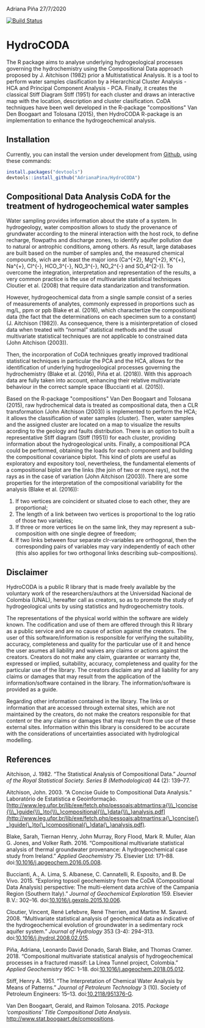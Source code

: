 Adriana Piña
27/7/2020





[![Build Status](https://travis-ci.com/AdrianaPina/HydroCODA.svg?branch=master)](https://travis-ci.com/AdrianaPina/HydroCODA)

HydroCODA
=========

The R package aims to analyse underlying hydrogeological processes governing the hydrochemistry using the Compositional Data approach proposed by J. Aitchison (1982) prior a Multistatistical Analysis. It is a tool to perform water samples clasification by a Hierarchical Cluster Analysis - HCA and Principal Component Analysis - PCA. Finally, it creates the classical Stiff Diagram Stiff (1951) for each cluster and draws an interactive map with the location, description and cluster clasification. CoDA techniques have been well developed in the R-package "compositions" Van Den Boogaart and Tolosana (2015), then HydroCODA R-package is an implementation to enhance the hydrogeochemical analysis.

Installation
------------

Currently, you can install the version under development from [Github](https://github.com/AdrianaPina/HydroCODA), using these commands:

``` r
install.packages("devtools")
devtools::install_github("AdrianaPina/HydroCODA")
```

Compositional Data Analysis CoDA for the treatment of hydrogeochemical water samples
------------------------------------------------------------------------------------

Water sampling provides information about the state of a system. In hydrogeology, water composition allows to study the provenance of grundwater according to the mineral interaction with the host rock, to define recharge, flowpaths and discharge zones, to identify aquifer pollution due to natural or antrophic conditions, among others. As result, large databases are built based on the number of samples and, the measured chemical compounds, wich are at least the major ions (Ca^{+2}, Mg^{+2}, K^{+}, Na^{+}, Cl^{-}, HCO\_3^{-}, NO\_3^{-}, NO\_2^{-} and SO\_4^{2-}). To overcome the integration, interpretation and representation of the results, a very common practice is the use of multivariate statistical techniques Cloutier et al. (2008) that require data standarization and transformation.

However, hydrogeochemical data from a single sample consist of a series of measurements of analytes, commonly expressed in proportions such as mg/L, ppm or ppb Blake et al. (2016), which charactertize the compositional data (the fact that the determinations on each specimen sum to a constant) (J. Aitchison (1982)). As consequence, there is a misinterpretation of closed data when treated with “normal” statistical methods and the usual multivariate statistical techniques are not applicable to constrained data (John Aitchison (2003)).

Then, the incorporation of CoDA techniques greatly improved traditional statistical techniques in particular the PCA and the HCA, allows for the identification of underlying hydrogeological processes governing the hydrochemistry (Blake et al. (2016), Piña et al. (2018)). With this approach data are fully taken into account, enhancing their relative multivariate behaviour in the correct sample space (Buccianti et al. (2015)).

Based on the R-package "compositions" Van Den Boogaart and Tolosana (2015), raw hydrochemical data is treated as compositional data, then a CLR transformation (John Aitchison (2003)) is implemented to perform the HCA; it allows the classification of water samples (cluster). Then, water samples and the assigned cluster are located on a map to visualize the results acording to the geology and faults distribution. There is an option to built a representative Stiff diagram (Stiff (1951)) for each cluster, providing information about the hydrogeological units. Finally, a compositional PCA could be performed, obtaining the loads for each component and building the compositional covariance biplot. This kind of plots are useful as exploratory and expository tool, nevertheless, the fundamental elements of a compositional biplot are the links (the join of two or more rays), not the rays as in the case of variation (John Aitchison (2003)). There are some properties for the interpretation of the compositional variability for the analysis (Blake et al. (2016)):

1.  If two vertices are coincident or situated close to each other, they are proportional;
2.  The length of a link between two vertices is proportional to the log ratio of those two variables;
3.  If three or more vertices lie on the same link, they may represent a sub-composition with one single degree of freedom;
4.  If two links between four separate clr-variables are orthogonal, then the corresponding pairs of variables may vary independently of each other (this also applies for two orthogonal links describing sub-compositions).

Disclaimer
----------

HydroCODA is a public R library that is made freely available by the voluntary work of the researchers/authors at the Universidad Nacional de Colombia (UNAL), hereafter call as creators, so as to promote the study of hydrogeological units by using statistics and hydrogeochemistry tools.

The representations of the physical world within the software are widely known. The codification and use of them are offered through this R library as a public service and are no cause of action against the creators. The user of this software/information is responsible for verifying the suitability, accuracy, completeness and quality for the particular use of it and hence the user asumes all liability and waives any claims or actions against the creators. Creators do not make any claim, guarantee or warranty the, expressed or implied, suitability, accuracy, completeness and quality for the particular use of the library. The creators disclaim any and all liability for any claims or damages that may result from the application of the information/software contained in the library. The information/software is provided as a guide.

Regarding other information contained in the library. The links or information that are accessed through external sites, which are not maintained by the creators, do not make the creators responsible for that content or the any claims or damages that may result from the use of these external sites. Information within this library is considered to be accurate with the considerations of uncertainties associated with hydrological modelling.

References
----------

Aitchison, J. 1982. “The Statistical Analysis of Compositional Data.” *Journal of the Royal Statistical Society. Series B (Methodological)* 44 (2): 139–77.

Aitchison, John. 2003. “A Concise Guide to Compositional Data Analysis.” Laboratório de Estatística e Geoinformação. [http://www.leg.ufpr.br/lib/exe/fetch.php/pessoais:abtmartins:a{\\\_}concise{\\\_}guide{\\\_}to{\\\_}compositional{\\\_}data{\\\_}analysis.pdf](http://www.leg.ufpr.br/lib/exe/fetch.php/pessoais:abtmartins:a{\_}concise{\_}guide{\_}to{\_}compositional{\_}data{\_}analysis.pdf).

Blake, Sarah, Tiernan Henry, John Murray, Rory Flood, Mark R. Muller, Alan G. Jones, and Volker Rath. 2016. “Compositional multivariate statistical analysis of thermal groundwater provenance: A hydrogeochemical case study from Ireland.” *Applied Geochemistry* 75. Elsevier Ltd: 171–88. doi:[10.1016/j.apgeochem.2016.05.008](https://doi.org/10.1016/j.apgeochem.2016.05.008).

Buccianti, A., A. Lima, S. Albanese, C. Cannatelli, R. Esposito, and B. De Vivo. 2015. “Exploring topsoil geochemistry from the CoDA (Compositional Data Analysis) perspective: The multi-element data archive of the Campania Region (Southern Italy).” *Journal of Geochemical Exploration* 159. Elsevier B.V.: 302–16. doi:[10.1016/j.gexplo.2015.10.006](https://doi.org/10.1016/j.gexplo.2015.10.006).

Cloutier, Vincent, René Lefebvre, René Therrien, and Martine M. Savard. 2008. “Multivariate statistical analysis of geochemical data as indicative of the hydrogeochemical evolution of groundwater in a sedimentary rock aquifer system.” *Journal of Hydrology* 353 (3-4): 294–313. doi:[10.1016/j.jhydrol.2008.02.015](https://doi.org/10.1016/j.jhydrol.2008.02.015).

Piña, Adriana, Leonardo David Donado, Sarah Blake, and Thomas Cramer. 2018. “Compositional multivariate statistical analysis of hydrogeochemical processes in a fractured massif: La Línea Tunnel project, Colombia.” *Applied Geochemistry* 95C: 1–18. doi:[10.1016/j.apgeochem.2018.05.012](https://doi.org/10.1016/j.apgeochem.2018.05.012).

Stiff, Henry A. 1951. “The Interpretation of Chemical Water Analysis by Means of Patterns.” *Journal of Petroleum Technology* 3 (10). Society of Petroleum Engineers: 15–13. doi:[10.2118/951376-G](https://doi.org/10.2118/951376-G).

Van Den Boogaart, Gerald, and Raimon Tolosana. 2015. *Package ’compositions’ Title Compositional Data Analysis*. <http://www.stat.boogaart.de/compositions>.
